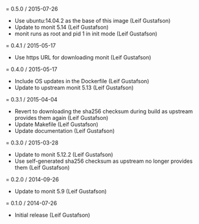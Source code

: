= 0.5.0 / 2015-07-26

  * Use ubuntu:14.04.2 as the base of this image (Leif Gustafson)
  * Update to monit 5.14 (Leif Gustafson)
  * monit runs as root and pid 1 in init mode (Leif Gustafson)

= 0.4.1 / 2015-05-17

  * Use https URL for downloading monit (Leif Gustafson)

= 0.4.0 / 2015-05-17

  * Include OS updates in the Dockerfile (Leif Gustafson)
  * Update to upstream monit 5.13 (Leif Gustafson)

= 0.3.1 / 2015-04-04

  * Revert to downloading the sha256 checksum during build as upstream provides
    them again (Leif Gustafson)
  * Update Makefile (Leif Gustafson)
  * Update documentation (Leif Gustafson)

= 0.3.0 / 2015-03-28

  * Update to monit 5.12.2 (Leif Gustafson)
  * Use self-generated sha256 checksum as upstream no longer provides
  them (Leif Gustafson)

= 0.2.0 / 2014-09-26

  * Update to monit 5.9 (Leif Gustafson)

= 0.1.0 / 2014-07-26

  * Initial release (Leif Gustafson)

